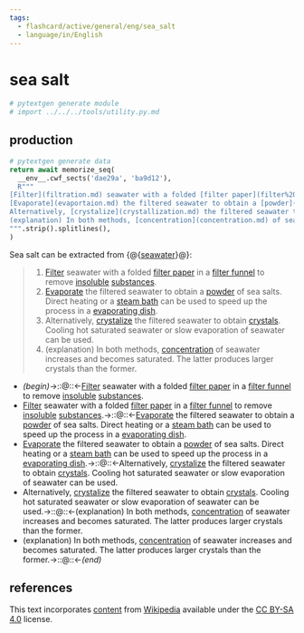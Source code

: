 ```yaml
---
tags:
  - flashcard/active/general/eng/sea_salt
  - language/in/English
---
```


# sea salt

```Python
# pytextgen generate module
# import ../../../tools/utility.py.md
```

## production

```Python
# pytextgen generate data
return await memorize_seq(
  __env__.cwf_sects('dae29a', 'ba9d12'),
  R"""
[Filter](filtration.md) seawater with a folded [filter paper](filter%20paper.md) in a [filter funnel](filter%20funnel.md) to remove [insoluble](solubility.md) [substances](chemical%20substance.md).
[Evaporate](evaportaion.md) the filtered seawater to obtain a [powder](powder.md) of sea salts. Direct heating or a [steam bath](heated%20bath.md) can be used to speed up the process in a [evaporating dish](evaporating%20dish.md).
Alternatively, [crystalize](crystallization.md) the filtered seawater to obtain [crystals](crystal.md). Cooling hot saturated seawater or slow evaporation of seawater can be used.
(explanation) In both methods, [concentration](concentration.md) of seawater increases and becomes saturated. The latter produces larger crystals than the former.
""".strip().splitlines(),
)
```

Sea salt can be extracted from {@{[seawater](seawater.md)}@}: <!--SR:!2028-02-01,1373,350-->

<!--pytextgen generate section="dae29a"--><!-- The following content is generated at 2024-05-25T19:07:44.435406+08:00. Any edits will be overridden! -->

> 1. [Filter](filtration.md) seawater with a folded [filter paper](filter%20paper.md) in a [filter funnel](filter%20funnel.md) to remove [insoluble](solubility.md) [substances](chemical%20substance.md).
> 2. [Evaporate](evaportaion.md) the filtered seawater to obtain a [powder](powder.md) of sea salts. Direct heating or a [steam bath](heated%20bath.md) can be used to speed up the process in a [evaporating dish](evaporating%20dish.md).
> 3. Alternatively, [crystalize](crystallization.md) the filtered seawater to obtain [crystals](crystal.md). Cooling hot saturated seawater or slow evaporation of seawater can be used.
> 4. (explanation) In both methods, [concentration](concentration.md) of seawater increases and becomes saturated. The latter produces larger crystals than the former.

<!--/pytextgen-->

<!--pytextgen generate section="ba9d12"--><!-- The following content is generated at 2024-05-25T19:07:44.494222+08:00. Any edits will be overridden! -->

- _(begin)_→::@::←[Filter](filtration.md) seawater with a folded [filter paper](filter%20paper.md) in a [filter funnel](filter%20funnel.md) to remove [insoluble](solubility.md) [substances](chemical%20substance.md). <!--SR:!2028-02-04,1091,250!2027-03-17,1035,330-->
- [Filter](filtration.md) seawater with a folded [filter paper](filter%20paper.md) in a [filter funnel](filter%20funnel.md) to remove [insoluble](solubility.md) [substances](chemical%20substance.md).→::@::←[Evaporate](evaportaion.md) the filtered seawater to obtain a [powder](powder.md) of sea salts. Direct heating or a [steam bath](heated%20bath.md) can be used to speed up the process in a [evaporating dish](evaporating%20dish.md). <!--SR:!2026-10-26,777,250!2025-08-17,219,250-->
- [Evaporate](evaportaion.md) the filtered seawater to obtain a [powder](powder.md) of sea salts. Direct heating or a [steam bath](heated%20bath.md) can be used to speed up the process in a [evaporating dish](evaporating%20dish.md).→::@::←Alternatively, [crystalize](crystallization.md) the filtered seawater to obtain [crystals](crystal.md). Cooling hot saturated seawater or slow evaporation of seawater can be used. <!--SR:!2028-11-26,1339,270!2025-09-26,469,210-->
- Alternatively, [crystalize](crystallization.md) the filtered seawater to obtain [crystals](crystal.md). Cooling hot saturated seawater or slow evaporation of seawater can be used.→::@::←(explanation) In both methods, [concentration](concentration.md) of seawater increases and becomes saturated. The latter produces larger crystals than the former. <!--SR:!2027-04-07,1051,330!2026-07-20,727,250-->
- (explanation) In both methods, [concentration](concentration.md) of seawater increases and becomes saturated. The latter produces larger crystals than the former.→::@::←_(end)_ <!--SR:!2025-07-11,318,346!2027-01-09,672,326-->

<!--/pytextgen-->

## references

This text incorporates [content](https://en.wikipedia.org/wiki/sea_salt) from [Wikipedia](Wikipedia.md) available under the [CC BY-SA 4.0](https://creativecommons.org/licenses/by-sa/4.0/) license.
